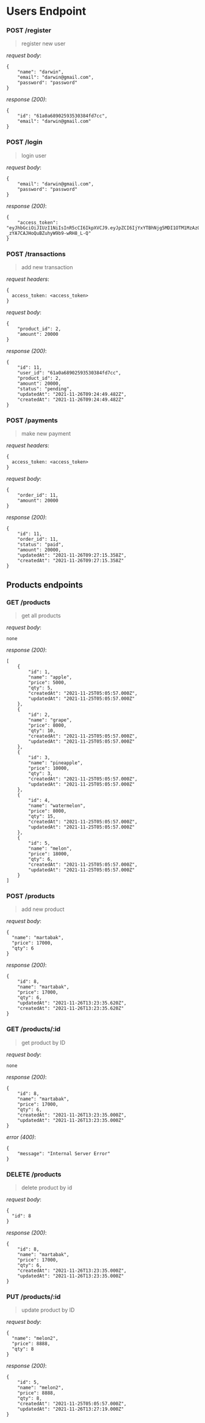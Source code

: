 # Users Endpoint

### POST /register

> register new user

_request body_:

```
{
    "name": "darwin",
    "email": "darwin@gmail.com",
    "password": "password"
}
```

_response (200)_:

```
{
    "id": "61a0a68902593530384fd7cc",
    "email": "darwin@gmail.com"
}
```

### POST /login

> login user

_request body_:

```
{
    "email": "darwin@gmail.com",
    "password": "password"
}
```

_response (200)_:

```
{
    "access_token": "eyJhbGciOiJIUzI1NiIsInR5cCI6IkpXVCJ9.eyJpZCI6IjYxYTBhNjg5MDI1OTM1MzAzODRmZDdjYyIsIm5hbWUiOiJkYXJ3aW4iLCJlbWFpbCI6ImRhcndpbkBnbWFpbC5jb20iLCJpYXQiOjE2Mzc5MTg0MTd9.hO2qxxS8vwag-_zYA7CAJHoQuBZuhyW9b9-wRH8_L-Q"
}
```

### POST /transactions

> add new transaction

_request headers_:

```
{
  access_token: <access_token>
}
```

_request body_:

```
{
    "product_id": 2,
    "amount": 20000
}
```

_response (200)_:

```
{
    "id": 11,
    "user_id": "61a0a68902593530384fd7cc",
    "product_id": 2,
    "amount": 20000,
    "status": "pending",
    "updatedAt": "2021-11-26T09:24:49.482Z",
    "createdAt": "2021-11-26T09:24:49.482Z"
}
```

### POST /payments

> make new payment

_request headers_:

```
{
  access_token: <access_token>
}
```

_request body_:

```
{
    "order_id": 11,
    "amount": 20000
}
```

_response (200)_:

```
{
    "id": 11,
    "order_id": 11,
    "status": "paid",
    "amount": 20000,
    "updatedAt": "2021-11-26T09:27:15.358Z",
    "createdAt": "2021-11-26T09:27:15.358Z"
}
```

## Products endpoints

### GET /products

> get all products

_request body_:

```
none
```

_response (200)_:

```
[
    {
        "id": 1,
        "name": "apple",
        "price": 5000,
        "qty": 5,
        "createdAt": "2021-11-25T05:05:57.000Z",
        "updatedAt": "2021-11-25T05:05:57.000Z"
    },
    {
        "id": 2,
        "name": "grape",
        "price": 8000,
        "qty": 10,
        "createdAt": "2021-11-25T05:05:57.000Z",
        "updatedAt": "2021-11-25T05:05:57.000Z"
    },
    {
        "id": 3,
        "name": "pineapple",
        "price": 10000,
        "qty": 3,
        "createdAt": "2021-11-25T05:05:57.000Z",
        "updatedAt": "2021-11-25T05:05:57.000Z"
    },
    {
        "id": 4,
        "name": "watermelon",
        "price": 8000,
        "qty": 15,
        "createdAt": "2021-11-25T05:05:57.000Z",
        "updatedAt": "2021-11-25T05:05:57.000Z"
    },
    {
        "id": 5,
        "name": "melon",
        "price": 18000,
        "qty": 6,
        "createdAt": "2021-11-25T05:05:57.000Z",
        "updatedAt": "2021-11-25T05:05:57.000Z"
    }
]
```

### POST /products

> add new product

_request body_:

```
{
  "name": "martabak",
  "price": 17000,
  "qty": 6
}
```

_response (200)_:

```
{
    "id": 8,
    "name": "martabak",
    "price": 17000,
    "qty": 6,
    "updatedAt": "2021-11-26T13:23:35.620Z",
    "createdAt": "2021-11-26T13:23:35.620Z"
}
```

### GET /products/:id

> get product by ID

_request body_:

```
none
```

_response (200)_:

```
{
    "id": 8,
    "name": "martabak",
    "price": 17000,
    "qty": 6,
    "createdAt": "2021-11-26T13:23:35.000Z",
    "updatedAt": "2021-11-26T13:23:35.000Z"
}
```

_error (400)_:

```
{
    "message": "Internal Server Error"
}
```

### DELETE /products

> delete product by id

_request body_:

```
{
  "id": 8
}
```

_response (200)_:

```
{
    "id": 8,
    "name": "martabak",
    "price": 17000,
    "qty": 6,
    "createdAt": "2021-11-26T13:23:35.000Z",
    "updatedAt": "2021-11-26T13:23:35.000Z"
}
```

### PUT /products/:id

> update product by ID

_request body_:

```
{
  "name": "melon2",
  "price": 8888,
  "qty": 8
}
```

_response (200)_:

```
{
    "id": 5,
    "name": "melon2",
    "price": 8888,
    "qty": 8,
    "createdAt": "2021-11-25T05:05:57.000Z",
    "updatedAt": "2021-11-26T13:27:19.000Z"
}
```
